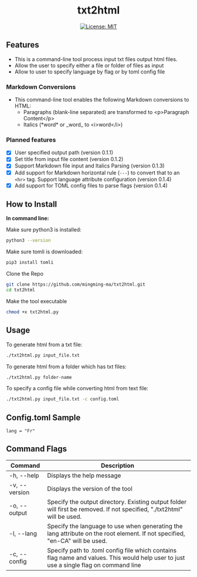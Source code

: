 <h1 align="center">txt2html</h1>

<div align="center">
 
 [![License: MIT](https://img.shields.io/badge/License-MIT-yellow.svg)](https://opensource.org/licenses/MIT)

</div>

## Features

- This is a command-line tool process input txt files output html files.
- Allow the user to specify either a file or folder of files as input
- Allow to user to specify language by flag or by toml config file

### Markdown Conversions
- This command-line tool enables the following Markdown conversions to HTML:
  - Paragraphs (blank-line separated) are transformed to \<p>Paragraph Content\</p>
  - Italics (\*word\* or \_word\_ to \<i>word\</i>)

### Planned features
- [x] User specified output path (version 0.1.1)
- [x] Set title from input file content (version 0.1.2)
- [x] Support Markdown file input and Italics Parsing (version 0.1.3)
- [x] Add support for Markdown horizontal rule (`---`) to convert that to an `<hr>` tag. Support language attribute configuration (version 0.1.4)
- [x] Add support for TOML config files to parse flags (version 0.1.4)

## How to Install 

**In command line:**

Make sure python3 is installed:
```bash
python3 --version
```
Make sure tomli is downloaded:
```bash
pip3 install tomli
```

Clone the Repo

```bash
git clone https://github.com/mingming-ma/txt2html.git
cd txt2html 
```

Make the tool executable
```bash
chmod +x txt2html.py
```
## Usage

To generate html from a txt file: 
```bash
./txt2html.py input_file.txt
```
To generate html from a folder which has txt files: 
```bash
./txt2html.py folder-name
```
To specify a config file while converting html from text file: 
```bash
./txt2html.py input_file.txt -c config.toml
```

## Config.toml Sample
```
lang = "Fr"
```

## Command Flags

<!-- Available command options:
```
-v,--version - Displays the version of the tool
-h,--help - Displays the help message
``` -->

| Command   | Description |
| --------- | ----------- |
| -h, --help | Displays the help message |
| -v, --version | Displays the version of the tool |
| -o, --output | Specify the output directory. Existing output folder will first be removed. If not specified, "./txt2html" will be used.|
| -l, --lang | Specify the language to use when generating the lang attribute on the root <html> element. If not specified, "en-CA" will be used.|
| -c, --config | Specify path to .toml config file which contains flag name and values. This would help user to just use a single flag on command line |
